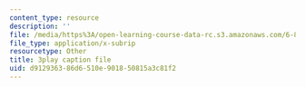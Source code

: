 ```yaml
---
content_type: resource
description: ''
file: /media/https%3A/open-learning-course-data-rc.s3.amazonaws.com/6-890-algorithmic-lower-bounds-fun-with-hardness-proofs-fall-2014/d912936386d6510e901850815a3c81f2_x-Ik9YAFAPo.vtt
file_type: application/x-subrip
resourcetype: Other
title: 3play caption file
uid: d9129363-86d6-510e-9018-50815a3c81f2
---
```

